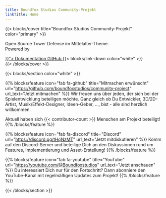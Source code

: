 ```yaml
---
title: Boundfox Studios Community-Projekt
linkTitle: Home
---
```


{{< blocks/cover title="Boundfox Studios Community-Projekt" color="primary" >}}
<div class="mx-auto">
	<p class="lead mb-5">Open Source <span class="text-secondary">Tower Defense im Mittelalter-Theme</span>.<br/>Powered by<i class="fab fa-unity ml-2"></i></p>
	<a class="btn btn-lg btn-primary mr-3 mb-4" href="{{< relref "/docs" >}}">
		Dokumentation <i class="fas fa-arrow-alt-circle-right ml-2"></i>
	</a>
	<a class="btn btn-lg btn-primary mr-3 mb-4" href="https://github.com/boundfoxstudios/community-project">
		GitHub <i class="fab fa-github ml-2 "></i>
	</a>
{{< blocks/link-down color="white" >}}
</div>
{{< /blocks/cover >}}

{{< blocks/section color="white" >}}

{{% blocks/feature icon="fab fa-github" title="Mitmachen erwünscht" url="https://github.com/boundfoxstudios/community-project" url_text="Jetzt mitmachen" %}}
Wir freuen uns über jeden, der sich bei der Spielentwicklung beteiligen möchte.
Ganz gleich ob Du Entwickler, 3D/2D-Artist, Musik/Effekt-Designer, Ideen-Geber, ..., bist - alle sind herzlich willkommen.

Aktuell haben sich {{< contributor-count >}} Menschen am Projekt beteiligt!
{{% /blocks/feature %}}

{{% blocks/feature icon="fab fa-discord" title="Discord" url="https://discord.gg/tHqNzMT" url_text="Jetzt mitdiskutieren" %}}
Komm auf den Discord-Server und beteilige Dich an den Diskussionen rund um Features, Implementierung und Asset-Erstellung!
{{% /blocks/feature %}}

{{% blocks/feature icon="fab fa-youtube" title="YouTube" url="https://youtube.com/@Boundfoxstudios" url_text="Jetzt anschauen" %}}
Du interessiert Dich nur für den Fortschritt? Dann abonniere den YouTube-Kanal mit regelmäßigen Updates zum Projekt!
{{% /blocks/feature %}}


{{< /blocks/section >}}
